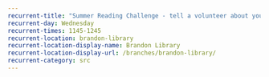 ```yaml
---
recurrent-title: "Summer Reading Challenge - tell a volunteer about your latest book, collect rewards and choose your next book"
recurrent-day: Wednesday
recurrent-times: 1145-1245
recurrent-location: brandon-library
recurrent-location-display-name: Brandon Library
recurrent-location-display-url: /branches/brandon-library/
recurrent-category: src
---
```

